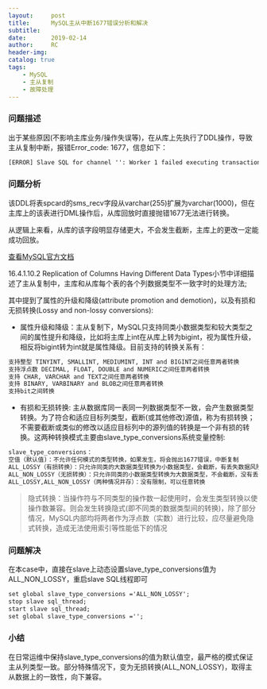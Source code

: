 ```yaml
---
layout:     post
title:      MySQL主从中断1677错误分析和解决
subtitle:  	
date:       2019-02-14
author:     RC
header-img: 
catalog: true
tags:
    - MySQL
    - 主从复制
    - 故障处理
---
```



### 问题描述

出于某些原因(不影响主库业务/操作失误等)，在从库上先执行了DDL操作，导致主从复制中断，报错Error_code: 1677，信息如下：

```html
[ERROR] Slave SQL for channel '': Worker 1 failed executing transaction '816c4006-3fa8-11eb-ba0c-f898efa401f9:246753265' at master log binlog.000523, end_log_pos 1059154170; Column 7 of table 'spcard.sms_recv' cannot be converted from type 'varchar(1020(bytes))' to type 'varchar(4000(bytes) utf8mb4)', Error_code: 1677
```

### 问题分析

该DDL将表spcard的sms_recv字段从varchar(255)扩展为varchar(1000)，但在主库上的该表进行DML操作后，从库回放时直接抛错1677无法进行转换。

从逻辑上来看，从库的该字段明显存储更大，不会发生截断，主库上的更改一定能成功回放。

[查看MySQL官方文档](https://dev.mysql.com/doc/refman/5.7/en/replication-features-differing-tables.html#replication-features-attribute-promotion)

16.4.1.10.2 Replication of Columns Having Different Data Types小节中详细描述了主从复制中，主库和从库每个表的各个列数据类型不一致字时的处理方法;

其中提到了属性的升级和降级(attribute promotion and demotion)，以及有损和无损转换(Lossy and non-lossy conversions):

- 属性升级和降级：主从复制下，MySQL只支持同类小数据类型和较大类型之间的属性提升和降级，比如将主库上int在从库上转为bigint，视为属性升级，相反将bigint转为int就是属性降级。目前支持的转换关系有：

```html
支持整型 TINYINT, SMALLINT, MEDIUMINT, INT and BIGINT之间任意两者转换
支持浮点数 DECIMAL, FLOAT, DOUBLE and NUMERIC之间任意两者转换
支持 CHAR, VARCHAR and TEXT之间任意两者转换
支持 BINARY, VARBINARY and BLOB之间任意两者转换
支持bit之间转换
```

- 有损和无损转换: 主从数据库同一表同一列数据类型不一致，会产生数据类型转换。为了符合和适应目标列类型，截断(或其他修改)源值，称为有损转换；不需要截断或类似的修改以适应目标列中的源列值的转换是一个非有损的转换。这两种转换模式主要由slave_type_conversions系统变量控制:

```html
slave_type_conversions：
空值（默认值)：不允许任何模式的类型转换，如果发生，将会抛出1677错误，中断复制
ALL_LOSSY（有损转换）：只允许同类的大数据类型转换为小数据类型，会截断，有丢失数据风险
ALL_NON_LOSSY（无损转换）：只允许同类的小数据类型转换为大数据类型，不会截断，没有丢失数据风险
ALL_LOSSY,ALL_NON_LOSSY（两种情况并存）：没有限制，可以任意转换
```

> 隐式转换：当操作符与不同类型的操作数一起使用时，会发生类型转换以使操作数兼容。则会发生转换隐式(即不同类的数据类型间的转换)，除了部分情况，MySQL内部均将两者作为浮点数（实数）进行比较，应尽量避免隐式转换，造成无法使用索引等性能低下的情况

### 问题解决

在本case中，直接在slave上动态设置slave_type_conversions值为ALL_NON_LOSSY，重启slave SQL线程即可

```html
set global slave_type_conversions ='ALL_NON_LOSSY';
stop slave sql_thread;
start slave sql_thread;
set global slave_type_conversions ='';
```

### 小结

在日常运维中保持slave_type_conversions的值为默认值空，最严格的模式保证主从列类型一致。部分特殊情况下，变为无损转换(ALL_NON_LOSSY)，取得主从数据上的一致性，向下兼容。
